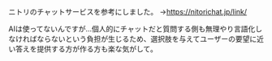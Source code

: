 ニトリのチャットサービスを参考にしました。 →https://nitorichat.jp/link/

AIは使ってないんですが...個人的にチャットだと質問する側も無理やり言語化しなければならないという負担が生じるため、選択肢を与えてユーザーの要望に近い答えを提供する方が作る方も楽な気がして。
